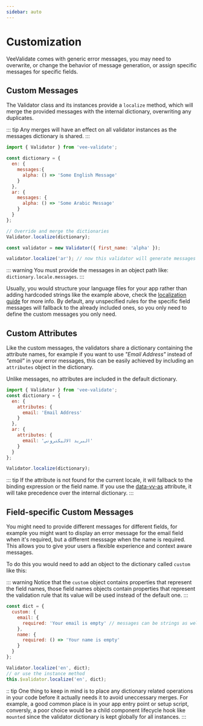 ```yaml
---
sidebar: auto
---
```


# Customization

VeeValidate comes with generic error messages, you may need to overwrite, or change the behavior of message generation, or assign specific messages for specific fields.

## Custom Messages

The Validator class and its instances provide a `localize` method, which will merge the provided messages with the internal dictionary, overwriting any duplicates.

::: tip
  Any merges will have an effect on all validator instances as the messages dictionary is shared.
:::

```js
import { Validator } from 'vee-validate';

const dictionary = {
  en: {
    messages:{
      alpha: () => 'Some English Message'
    }
  },
  ar: {
    messages: {
      alpha: () => 'Some Arabic Message'
    }
  }
};

// Override and merge the dictionaries
Validator.localize(dictionary);

const validator = new Validator({ first_name: 'alpha' });

validator.localize('ar'); // now this validator will generate messages in Arabic.
```

::: warning
  You must provide the messages in an object path like: `dictionary.locale.messages`.
:::

Usually, you would structure your language files for your app rather than adding hardcoded strings like the example above, check the [localization guide](localization.md) for more info. By default, any unspecified rules for the specific field messages will fallback to the already included ones, so you only need to define the custom messages you only need.

## Custom Attributes

Like the custom messages, the validators share a dictionary containing the attribute names, for example if you want to use _"Email Address"_ instead of _"email"_ in your error messages, this can be easily achieved by including an `attributes` object in the dictionary.

Unlike messages, no attributes are included in the default dictionary.

```js
import { Validator } from 'vee-validate';
const dictionary = {
  en: {
    attributes: {
      email: 'Email Address'
    }
  },
  ar: {
    attributes: {
      email: 'البريد الاليكتروني'
    }
  }
};

Validator.localize(dictionary);
```

::: tip
If the attribute is not found for the current locale, it will fallback to the binding expression or the field name. If you use the [data-vv-as](localization.md#using-data-vv-as) attribute, it will take precedence over the internal dictionary.
:::

## Field-specific Custom Messages

 You might need to provide different messages for different fields, for example you might want to display an error message for the email field when it's required, but a different messsage when the name is required. This allows you to give your users a flexible experience and context aware messages.

 To do this you would need to add an object to the dictionary called `custom` like this:

::: warning
Notice that the `custom` object contains properties that represent the field names, those field names objects contain properties that represent the validation rule that its value will be used instead of the default one.
:::

```js
const dict = {
  custom: {
    email: {
      required: 'Your email is empty' // messages can be strings as well.
    },
    name: {
      required: () => 'Your name is empty'
    }
  }
};

Validator.localize('en', dict);
// or use the instance method
this.$validator.localize('en', dict);
```

:: tip
  One thing to keep in mind is to place any dictionary related operations in your code before it actually needs it to avoid uneccessary merges. For example, a good common place is in your app entry point or setup script, conversly, a poor choice would be a child component lifecycle hook like `mounted` since the validator dictionary is kept globally for all instances.
:::
